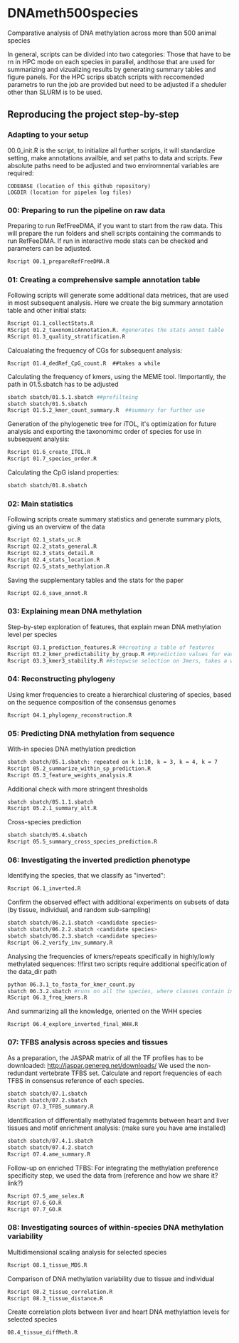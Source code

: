 # DNAmeth500species
Comparative analysis of DNA methylation across more than 500 animal species

In general, scripts can be divided into two categories: Those that have to be rn in HPC mode on each species in parallel, andthose that are used for summarizing and vizualizing results by generating summary tables and figure panels. For the HPC scrips sbatch scripts with reccomended parametrs to run the job are provided but need to be adjusted if a sheduler other than SLURM is to be used.

## Reproducing the project step-by-step
### Adapting to your setup
00.0_init.R is the script, to initialize all further scripts, it will standardize setting, make annotations availble, and set paths to data and scripts. Few absolute paths need to be adjusted and two enviromnental variables are required:  
```
CODEBASE (location of this github repository) 
LOGDIR (location for pipelen log files) 
```

### 00: Preparing to run the pipeline on raw data
Preparing to run RefFreeDMA, if you want to start from the raw data. This will prepare the run folders and shell scripts containing the commands to run RefFeeDMA.
If run in interactive mode stats can be checked and parameters can be adjusted.
```bash
Rscript 00.1_prepareRefFreeDMA.R 
```
### 01: Creating a comprehensive sample annotation table
Following scripts will generate some additional data metrices, that are used in most subsequent analysis.
Here we create the big summary annotation table and other initial stats:
```bash
Rscript 01.1_collectStats.R
RScript 01.2_taxonomicAnnotation.R. #generates the stats annot table
RScript 01.3_quality_stratification.R
```

Calcualating the frequency of CGs for subsequent analysis:
```
Rscript 01.4_dedRef_CpG_count.R  ##takes a while
```
Calculating the frequency of kmers, using the MEME tool. 
!Importantly, the path in 01.5.sbatch has to be adjusted
```bash
sbatch sbatch/01.5.1.sbatch ##prefilteing
sbatch sbatch/01.5.sbatch
Rscript 01.5.2_kmer_count_summary.R  ##summary for further use
```

Generation of the phylogenetic tree for iTOL, it's optimization for future analysis and exporting the taxonomimc order of species for use in subsequent analysis:
```bash
Rscript 01.6_create_ITOL.R
Rscript 01.7_species_order.R
```

Calculating the CpG island properties:
```bash
sbatch sbatch/01.8.sbatch 
```

### 02: Main statistics
Following scripts create summary statistics and generate summary plots, giving us an overview of the data  
```bash
Rscript 02.1_stats_uc.R  
Rscript 02.2_stats_general.R  
Rscript 02.3_stats_detail.R  
Rscript 02.4_stats_location.R  
Rscript 02.5_stats_methylation.R  
```

Saving the supplementary tables and the stats for the paper
```bash
Rscript 02.6_save_annot.R
```


### 03: Explaining mean DNA methylation
Step-by-step exploration of features, that explain mean DNA methylation level per species
```bash
Rscript 03.1_prediction_features.R ##creating a table of features
Rscript 03.2_kmer_predictability_by_group.R ##prediction values for each group, takes a couple of hours
Rscript 03.3_kmer3_stability.R ##stepwise selection on 3mers, takes a while
```
### 04: Reconstructing phylogeny
Using kmer frequencies to create a hierarchical clustering of species, based on the sequence composition of the consensus genomes
```bash
Rscript 04.1_phylogeny_reconstruction.R
```
### 05: Predicting DNA methylation from sequence
With-in species DNA methylation prediction
```bash
sbatch sbatch/05.1.sbatch: repeated on k 1:10, k = 3, k = 4, k = 7
Rscript 05.2_summarize_within_sp_prediction.R
Rscript 05.3_feature_weights_analysis.R
```
Additional check with more stringent thresholds
```bash
sbatch sbatch/05.1.1.sbatch
Rscript 05.2.1_summary_alt.R
```
Cross-species prediction
```bash
sbatch sbatch/05.4.sbatch
Rscript 05.5_summary_cross_species_prediction.R
```

### 06: Investigating the inverted prediction phenotype
Identifying the species, that we classify as "inverted":
```bash
Rscript 06.1_inverted.R
```
Confirm the observed effect with additional experiments on subsets of data (by tissue, individual, and random sub-sampling)
```bash
sbatch sbatch/06.2.1.sbatch <candidate species>
sbatch sbatch/06.2.2.sbatch <candidate species>
sbatch sbatch/06.2.3.sbatch <candidate species>
Rscript 06.2_verify_inv_summary.R
```
Analysing the frequencies of kmers/repeats specifically in highly/lowly methylated sequences:
!!first two scripts require additional specification of the data_dir path
```bash
python 06.3.1_to_fasta_for_kmer_count.py
sbatch 06.3.2.sbatch #runs on all the species, where classes contain inverted
RScript 06.3_freq_kmers.R
```
And summarizing all the knowledge, oriented on the WHH species
```
Rscript 06.4_explore_inverted_final_WHH.R
```

### 07: TFBS analysis across species and tissues
As a preparation, the JASPAR matrix of all the TF profiles has to be downloaded: http://jaspar.genereg.net/downloads/
We used the non-redundant vertebrate TFBS set.
Calculate and report frequencies of each TFBS in consensus reference of each species.
```bash
sbatch sbatch/07.1.sbatch
sbatch sbatch/07.2.sbatch
Rscript 07.3_TFBS_summary.R
```

Identification of differentially methylated fragemnts between heart and liver tissues and motif enrichment analysis:
(make sure you have ame installed)
```bash
sbatch sbatch/07.4.1.sbatch
sbatch sbatch/07.4.2.sbatch
Rscript 07.4.ame_summary.R
```

Follow-up on enriched TFBS:
For integrating the methylation preference specificity step, we used the data from (reference and how we share it? link?)
```bash
Rscript 07.5_ame_selex.R
Rscript 07.6_GO.R
Rscript 07.7_GO.R
```
### 08: Investigating sources of within-species DNA methylation variability
Multidimensional scaling analysis for selected species
```bash
Rscript 08.1_tissue_MDS.R
```
Comparison of DNA methylation variability due to tissue and individual
```bash
Rscript 08.2_tissue_correlation.R
Rscript 08.3_tissue_distance.R
```
Create correlation plots between liver and heart DNA methylattion levels for selected species
```bash
08.4_tissue_diffMeth.R
```
